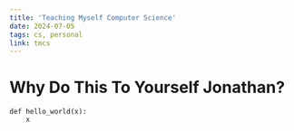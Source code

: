 ```yaml
---
title: 'Teaching Myself Computer Science'
date: 2024-07-05
tags: cs, personal
link: tmcs 
---
```


# Why Do This To Yourself Jonathan?

```
def hello_world(x):
    x
```

